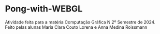 # Pong-with-WEBGL
Atividade feita para a matéria Computação Gráfica N 2º Semestre de 2024. Feito pelas alunas Maria Clara Couto Lorena e Anna Medina Roissmann
